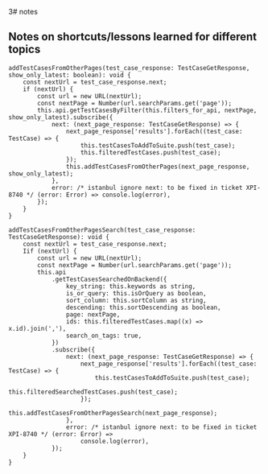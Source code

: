 3# notes

## Notes on shortcuts/lessons learned for different topics
    addTestCasesFromOtherPages(test_case_response: TestCaseGetResponse, show_only_latest: boolean): void {
        const nextUrl = test_case_response.next;
        if (nextUrl) {
            const url = new URL(nextUrl);
            const nextPage = Number(url.searchParams.get('page'));
            this.api.getTestCasesByFilter(this.filters_for_api, nextPage, show_only_latest).subscribe({
                next: (next_page_response: TestCaseGetResponse) => {
                    next_page_response['results'].forEach((test_case: TestCase) => {
                        this.testCasesToAddToSuite.push(test_case);
                        this.filteredTestCases.push(test_case);
                    });
                    this.addTestCasesFromOtherPages(next_page_response, show_only_latest);
                },
                error: /* istanbul ignore next: to be fixed in ticket XPI-8740 */ (error: Error) => console.log(error),
            });
        }
    }
 
    addTestCasesFromOtherPagesSearch(test_case_response: TestCaseGetResponse): void {
        const nextUrl = test_case_response.next;
        Iif (nextUrl) {
            const url = new URL(nextUrl);
            const nextPage = Number(url.searchParams.get('page'));
            this.api
                .getTestCasesSearchedOnBackend({
                    key_string: this.keywords as string,
                    is_or_query: this.isOrQuery as boolean,
                    sort_column: this.sortColumn as string,
                    descending: this.sortDescending as boolean,
                    page: nextPage,
                    ids: this.filteredTestCases.map((x) => x.id).join(','),
                    search_on_tags: true,
                })
                .subscribe({
                    next: (next_page_response: TestCaseGetResponse) => {
                        next_page_response['results'].forEach((test_case: TestCase) => {
                            this.testCasesToAddToSuite.push(test_case);
                            this.filteredSearchedTestCases.push(test_case);
                        });
                        this.addTestCasesFromOtherPagesSearch(next_page_response);
                    },
                    error: /* istanbul ignore next: to be fixed in ticket XPI-8740 */ (error: Error) =>
                        console.log(error),
                });
        }
    }
